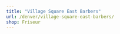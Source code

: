```yaml
---
title: "Village Square East Barbers"
url: /denver/village-square-east-barbers/
shop: Friseur
---
```

